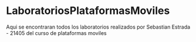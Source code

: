 # LaboratoriosPlataformasMoviles
Aqui se encontraran todos los laboratorios realizados por Sebastian Estrada - 21405 del curso de plataformas moviles
